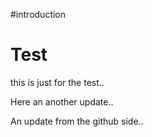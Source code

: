 #introduction
# Test

this is just for the test..

Here an another update..

An update from the github side..
